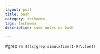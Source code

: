 ```yaml
---
layout: post
title: bash
category: techmemo
tags: techmemo
description: some notes on bash 

---
```

#grep
`rm $(ls|grep simulation[1-9]\.[oe])`